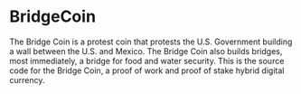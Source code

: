 # BridgeCoin
The Bridge Coin is a protest coin that protests the U.S. Government building a wall between the U.S. and Mexico.
The Bridge Coin also builds bridges, most immediately, a bridge for food and water security.
This is the source code for the Bridge Coin, a proof of work and proof of stake hybrid digital currency.
